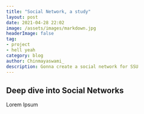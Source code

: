```yaml
---
title: "Social Network, a study"
layout: post
date: 2021-04-28 22:02
image: /assets/images/markdown.jpg
headerImage: false
tag:
- project
- hell yeah
category: blog
author: Chinmayaswami_
description: Gonna create a social network for SSU
---
```


## Deep dive into Social Networks

Lorem Ipsum
